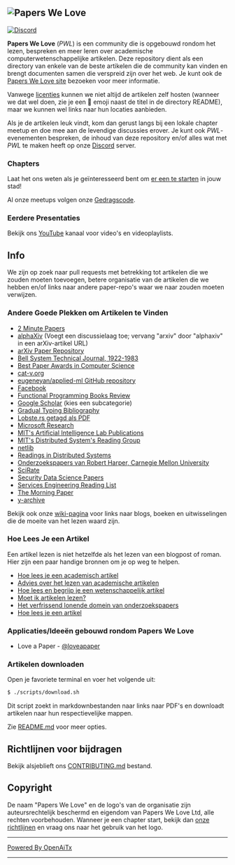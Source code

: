 ## ![Papers We Love](http://paperswelove.org/images/logo-top.svg)

 [![Discord](https://img.shields.io/static/v1?label=Discord&message=join%20us!&color=mediumslateblue)](https://discord.gg/Tu2VynkRWV)

**Papers We Love** (*PWL*) is een community die is opgebouwd rondom het lezen, bespreken en meer leren over academische computerwetenschappelijke artikelen. Deze repository dient als een directory van enkele van de beste artikelen die de community kan vinden en brengt documenten samen die verspreid zijn over het web. Je kunt ook de [Papers We Love site](http://paperswelove.org/) bezoeken voor meer informatie.

Vanwege [licenties](https://github.com/papers-we-love/papers-we-love/blob/master/.github/CONTRIBUTING.md#respect-content-licenses) kunnen we niet altijd de artikelen zelf hosten (wanneer we dat wel doen, zie je een :scroll: emoji naast de titel in de directory README), maar we kunnen wel links naar hun locaties aanbieden.

Als je de artikelen leuk vindt, kom dan gerust langs bij een lokale chapter meetup en doe mee aan de levendige discussies erover. Je kunt ook *PWL*-evenementen bespreken, de inhoud van deze repository en/of alles wat met *PWL* te maken heeft op onze [Discord](https://discord.gg/Tu2VynkRWV) server.

### Chapters

Laat het ons weten als je geïnteresseerd bent om [er een te starten](https://github.com/papers-we-love/organizers) in jouw stad!

Al onze meetups volgen onze [Gedragscode](CODE_OF_CONDUCT.md).

### Eerdere Presentaties

Bekijk ons [YouTube](https://www.youtube.com/user/PapersWeLove) kanaal voor video's en videoplaylists.

## Info

We zijn op zoek naar pull requests met betrekking tot artikelen die we zouden moeten toevoegen, betere organisatie van de artikelen die we hebben en/of links naar andere paper-repo's waar we naar zouden moeten verwijzen.

### Andere Goede Plekken om Artikelen te Vinden

* [2 Minute Papers](https://www.youtube.com/user/keeroyz)
* [alphaXiv](https://www.alphaxiv.org/) (Voegt een discussielaag toe; vervang "arxiv" door "alphaxiv" in een arXiv-artikel URL)
* [arXiv Paper Repository](http://arxiv.org/)
* [Bell System Technical Journal, 1922-1983](https://www.bell-labs.com/our-research/technical-journal/)
* [Best Paper Awards in Computer Science](http://jeffhuang.com/best_paper_awards.html)
* [cat-v.org](http://doc.cat-v.org/)
* [eugeneyan/applied-ml GitHub repository](https://github.com/eugeneyan/applied-ml)
* [Facebook](https://research.facebook.com/publications/)
* [Functional Programming Books Review](http://alexott.net/en/fp/books/)
* [Google Scholar](http://scholar.google.com/citations?view_op=top_venues&hl=en&vq=eng) (kies een subcategorie)
* [Gradual Typing Bibliography](http://samth.github.io/gradual-typing-bib/)
* [Lobste.rs getagd als PDF](https://lobste.rs/t/pdf)
* [Microsoft Research](https://www.microsoft.com/en-us/research/publications/)
* [MIT's Artificial Intelligence Lab Publications](http://dspace.mit.edu/handle/1721.1/39813)
* [MIT's Distributed System's Reading Group](http://dsrg.pdos.csail.mit.edu/)
* [netlib](http://www.netlib.org/)
* [Readings in Distributed Systems](http://christophermeiklejohn.com/distributed/systems/2013/07/12/readings-in-distributed-systems.html)
* [Onderzoekspapers van Robert Harper, Carnegie Mellon University](https://www.cs.cmu.edu/~rwh/papers/index.html)
* [SciRate](https://scirate.com/)
* [Security Data Science Papers](http://www.covert.io/the-definitive-security-datascience-and-machinelearning-guide/)
* [Services Engineering Reading List](https://github.com/mmcgrana/services-engineering)
* [The Morning Paper](http://blog.acolyer.org/)
* [y-archive](http://yarchive.net/comp/index.html)

Bekijk ook onze [wiki-pagina](https://github.com/papers-we-love/papers-we-love/wiki/Other-Good-Sources-of-Reading-Material) voor links naar blogs, boeken en uitwisselingen die de moeite van het lezen waard zijn.

### Hoe Lees Je een Artikel

Een artikel lezen is niet hetzelfde als het lezen van een blogpost of roman. Hier zijn een paar handige bronnen om je op weg te helpen.

* [Hoe lees je een academisch artikel](http://organizationsandmarkets.com/2010/08/31/how-to-read-an-academic-article/)
* [Advies over het lezen van academische artikelen](https://userpages.umbc.edu/~akmassey/posts/2012-02-15-advice-on-reading-academic-papers.html)
* [Hoe lees en begrijp je een wetenschappelijk artikel](http://violentmetaphors.com/2013/08/25/how-to-read-and-understand-a-scientific-paper-2/)
* [Moet ik artikelen lezen?](http://michaelrbernste.in/2014/10/21/should-i-read-papers.html)
* [Het verfrissend lonende domein van onderzoekspapers](https://www.youtube.com/watch?v=8eRx5Wo3xYA)
* [Hoe lees je een artikel](http://ccr.sigcomm.org/online/files/p83-keshavA.pdf)

### Applicaties/Ideeën gebouwd rondom Papers We Love

* Love a Paper - [@loveapaper](https://twitter.com/loveapaper)

### Artikelen downloaden

Open je favoriete terminal en voer het volgende uit:

```bash
$ ./scripts/download.sh
```

Dit script zoekt in markdownbestanden naar links naar PDF's en downloadt artikelen naar hun respectievelijke mappen.

Zie [README.md](./scripts/README.md) voor meer opties.

## Richtlijnen voor bijdragen

Bekijk alsjeblieft ons [CONTRIBUTING.md](https://github.com/papers-we-love/papers-we-love/blob/master/.github/CONTRIBUTING.md) bestand.

## Copyright

De naam "Papers We Love" en de logo's van de organisatie zijn auteursrechtelijk beschermd en eigendom van Papers We Love Ltd, alle rechten voorbehouden. Wanneer je een chapter start, bekijk dan [onze richtlijnen](https://github.com/papers-we-love/papers-we-love/wiki/Creating-a-PWL-chapter) en vraag ons naar het gebruik van het logo.

---

[Powered By OpenAiTx](https://github.com/OpenAiTx/OpenAiTx)

---